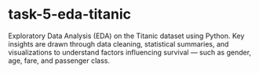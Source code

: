 # task-5-eda-titanic
Exploratory Data Analysis (EDA) on the Titanic dataset using Python. Key insights are drawn through data cleaning, statistical summaries, and visualizations to understand factors influencing survival — such as gender, age, fare, and passenger class.
